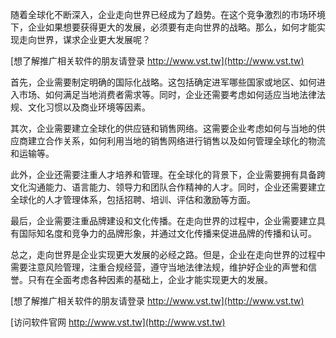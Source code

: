 随着全球化不断深入，企业走向世界已经成为了趋势。在这个竞争激烈的市场环境下，企业如果想要获得更大的发展，必须要有走向世界的战略。那么，如何才能实现走向世界，谋求企业更大发展呢？

[想了解推广相关软件的朋友请登录 http://www.vst.tw](http://www.vst.tw)

首先，企业需要制定明确的国际化战略。这包括确定进军哪些国家或地区、如何进入市场、如何满足当地消费者需求等。同时，企业还需要考虑如何适应当地法律法规、文化习惯以及商业环境等因素。

其次，企业需要建立全球化的供应链和销售网络。这需要企业考虑如何与当地的供应商建立合作关系，如何利用当地的销售网络进行销售以及如何管理全球化的物流和运输等。

此外，企业还需要注重人才培养和管理。在全球化的背景下，企业需要拥有具备跨文化沟通能力、语言能力、领导力和团队合作精神的人才。同时，企业还需要建立全球化的人才管理体系，包括招聘、培训、评估和激励等方面。

最后，企业需要注重品牌建设和文化传播。在走向世界的过程中，企业需要建立具有国际知名度和竞争力的品牌形象，并通过文化传播来促进品牌的传播和认可。

总之，走向世界是企业实现更大发展的必经之路。但是，企业在走向世界的过程中需要注意风险管理，注重合规经营，遵守当地法律法规，维护好企业的声誉和信誉。只有在全面考虑各种因素的基础上，企业才能实现更大的发展。

[想了解推广相关软件的朋友请登录 http://www.vst.tw](http://www.vst.tw)


[访问软件官网 http://www.vst.tw](http://www.vst.tw)
